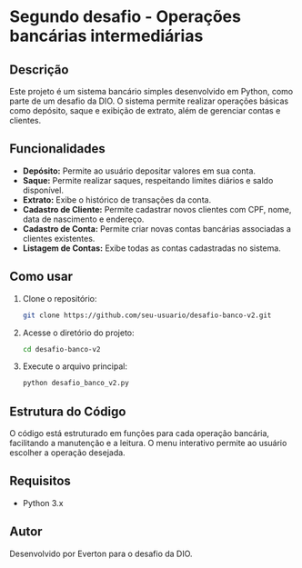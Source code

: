 # Segundo desafio - Operações bancárias intermediárias
## Descrição

Este projeto é um sistema bancário simples desenvolvido em Python, como parte de um desafio da DIO. O sistema permite realizar operações básicas como depósito, saque e exibição de extrato, além de gerenciar contas e clientes.

## Funcionalidades

- **Depósito:** Permite ao usuário depositar valores em sua conta.
- **Saque:** Permite realizar saques, respeitando limites diários e saldo disponível.
- **Extrato:** Exibe o histórico de transações da conta.
- **Cadastro de Cliente:** Permite cadastrar novos clientes com CPF, nome, data de nascimento e endereço.
- **Cadastro de Conta:** Permite criar novas contas bancárias associadas a clientes existentes.
- **Listagem de Contas:** Exibe todas as contas cadastradas no sistema.

## Como usar

1. Clone o repositório:
    ```bash
    git clone https://github.com/seu-usuario/desafio-banco-v2.git
    ```
2. Acesse o diretório do projeto:
    ```bash
    cd desafio-banco-v2
    ```
3. Execute o arquivo principal:
    ```bash
    python desafio_banco_v2.py
    ```

## Estrutura do Código

O código está estruturado em funções para cada operação bancária, facilitando a manutenção e a leitura. O menu interativo permite ao usuário escolher a operação desejada.

## Requisitos

- Python 3.x

## Autor

Desenvolvido por Everton para o desafio da DIO.